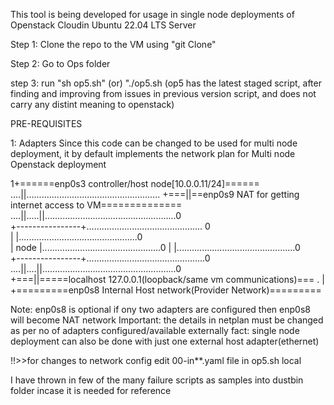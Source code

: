 This tool is being developed for usage in single node deployments of Openstack Cloudin Ubuntu 22.04 LTS Server

Step 1:
Clone the repo to the VM using "git Clone"

Step 2:
Go to Ops folder

step 3:
run "sh op5.sh" (or) "./op5.sh
(op5 has the latest staged script, after finding and improving from issues in previous version script, and does not carry any distint meaning to openstack)

PRE-REQUISITES

1: Adapters
Since this code can be changed to be used for multi node deployment, it by default implements the network plan for Multi node Openstack deployment

1+======enp0s3 controller/host node[10.0.0.11/24]======
....||.....................................................
+===||==enp0s9 NAT for getting internet access to VM==============
....||.....||....................................................0                                                               
+----------------+.............................................. 0           
|                |...............................................0         
|     node       |...............................................0
|                |...............................................0         
+----------------+...............................................0          
....||....||.....................................................0                                                                      
+===||=====localhost 127.0.0.1(loopback/same vm communications)===
. |
+=========enp0s8 Internal Host network(Provider Network)=========


Note: enp0s8 is optional if ony two adapters are configured then enp0s8 will become NAT network
Important: the details in netplan must be changed as per no of adapters configured/available externally
fact: single node deployment can also be done with just one external host adapter(ethernet)


!!>>for changes to network config edit 00-in**.yaml file in op5.sh local

I have thrown in few of the many failure scripts as samples into dustbin folder incase it is needed for reference
